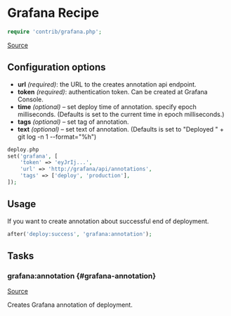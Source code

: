 <!-- DO NOT EDIT THIS FILE! -->
<!-- Instead edit contrib/grafana.php -->
<!-- Then run bin/docgen -->

# Grafana Recipe

```php
require 'contrib/grafana.php';
```

[Source](/contrib/grafana.php)



## Configuration options
- **url** *(required)*: the URL to the creates annotation api endpoint.
- **token** *(required)*: authentication token. Can be created at Grafana Console.
- **time** *(optional)* – set deploy time of annotation. specify epoch milliseconds. (Defaults is set to the current time in epoch milliseconds.)
- **tags** *(optional)* – set tag of annotation.
- **text** *(optional)* – set text of annotation. (Defaults is set to "Deployed " + git log -n 1 --format="%h")
```php
deploy.php
set('grafana', [
    'token' => 'eyJrIj...',
    'url' => 'http://grafana/api/annotations',
    'tags' => ['deploy', 'production'],
]);
```
## Usage
If you want to create annotation about successful end of deployment.
```php
after('deploy:success', 'grafana:annotation');
```



## Tasks

### grafana:annotation {#grafana-annotation}
[Source](https://github.com/deployphp/deployer/blob/master/contrib/grafana.php#L38)

Creates Grafana annotation of deployment.




